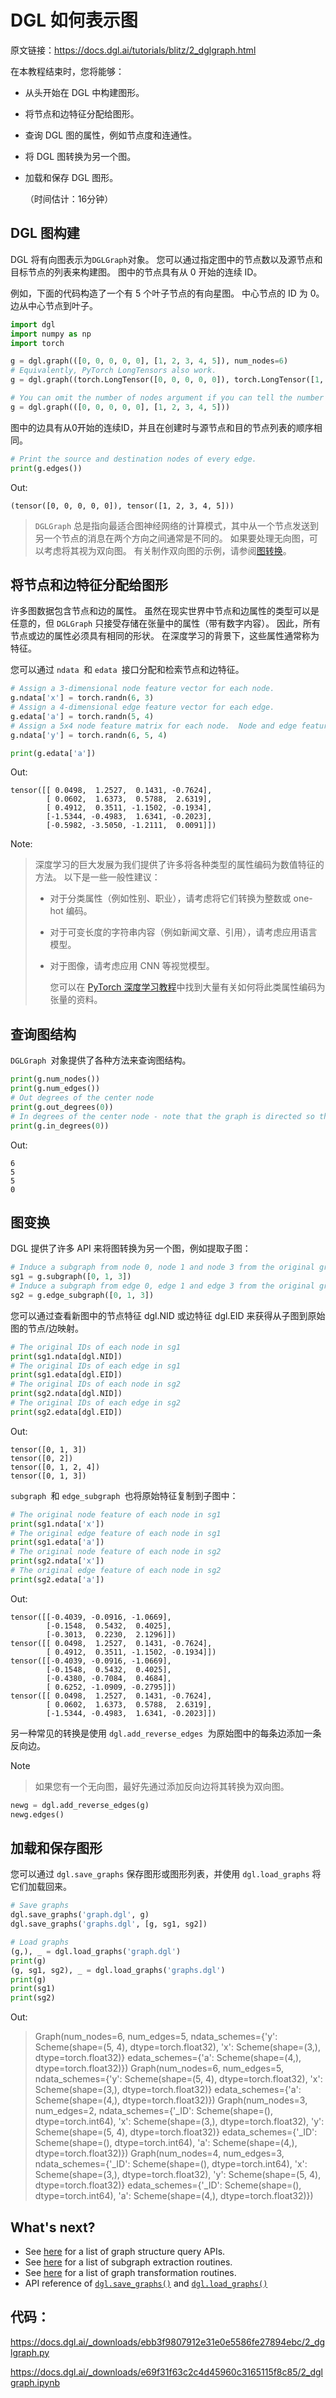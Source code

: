# DGL 如何表示图

原文链接：https://docs.dgl.ai/tutorials/blitz/2_dglgraph.html

在本教程结束时，您将能够：

+ 从头开始在 DGL 中构建图形。

+ 将节点和边特征分配给图形。

+ 查询 DGL 图的属性，例如节点度和连通性。

+ 将 DGL 图转换为另一个图。

+ 加载和保存 DGL 图形。

  

  （时间估计：16分钟）

## DGL 图构建

DGL 将有向图表示为`DGLGraph`对象。 您可以通过指定图中的节点数以及源节点和目标节点的列表来构建图。 图中的节点具有从 0 开始的连续 ID。

例如，下面的代码构造了一个有 5 个叶子节点的有向星图。 中心节点的 ID 为 0。边从中心节点到叶子。

```python
import dgl
import numpy as np
import torch

g = dgl.graph(([0, 0, 0, 0, 0], [1, 2, 3, 4, 5]), num_nodes=6)
# Equivalently, PyTorch LongTensors also work.
g = dgl.graph((torch.LongTensor([0, 0, 0, 0, 0]), torch.LongTensor([1, 2, 3, 4, 5])), num_nodes=6)

# You can omit the number of nodes argument if you can tell the number of nodes from the edge list alone.
g = dgl.graph(([0, 0, 0, 0, 0], [1, 2, 3, 4, 5]))
```

图中的边具有从0开始的连续ID，并且在创建时与源节点和目的节点列表的顺序相同。

```python
# Print the source and destination nodes of every edge.
print(g.edges())
```

Out:

```
(tensor([0, 0, 0, 0, 0]), tensor([1, 2, 3, 4, 5]))
```

> `DGLGraph` 总是指向最适合图神经网络的计算模式，其中从一个节点发送到另一个节点的消息在两个方向之间通常是不同的。 如果要处理无向图，可以考虑将其视为双向图。 有关制作双向图的示例，请参阅[图转换](https://docs.dgl.ai/tutorials/blitz/2_dglgraph.html#graph-transformations)。

## 将节点和边特征分配给图形

许多图数据包含节点和边的属性。 虽然在现实世界中节点和边属性的类型可以是任意的，但 `DGLGraph` 只接受存储在张量中的属性（带有数字内容）。 因此，所有节点或边的属性必须具有相同的形状。 在深度学习的背景下，这些属性通常称为特征。

您可以通过 `ndata `和 `edata `接口分配和检索节点和边特征。

```python
# Assign a 3-dimensional node feature vector for each node.
g.ndata['x'] = torch.randn(6, 3)
# Assign a 4-dimensional edge feature vector for each edge.
g.edata['a'] = torch.randn(5, 4)
# Assign a 5x4 node feature matrix for each node.  Node and edge features in DGL can be multi-dimensional.
g.ndata['y'] = torch.randn(6, 5, 4)

print(g.edata['a'])
```

Out:

```
tensor([[ 0.0498,  1.2527,  0.1431, -0.7624],
        [ 0.0602,  1.6373,  0.5788,  2.6319],
        [ 0.4912,  0.3511, -1.1502, -0.1934],
        [-1.5344, -0.4983,  1.6341, -0.2023],
        [-0.5982, -3.5050, -1.2111,  0.0091]])
```

Note:

> 深度学习的巨大发展为我们提供了许多将各种类型的属性编码为数值特征的方法。 以下是一些一般性建议：
>
> + 对于分类属性（例如性别、职业），请考虑将它们转换为整数或 one-hot 编码。
>
> + 对于可变长度的字符串内容（例如新闻文章、引用），请考虑应用语言模型。
>
> + 对于图像，请考虑应用 CNN 等视觉模型。
>
>   您可以在 [PyTorch 深度学习教程](https://pytorch.org/tutorials/)中找到大量有关如何将此类属性编码为张量的资料。

## 查询图结构

`DGLGraph `对象提供了各种方法来查询图结构。

```python
print(g.num_nodes())
print(g.num_edges())
# Out degrees of the center node
print(g.out_degrees(0))
# In degrees of the center node - note that the graph is directed so the in degree should be 0.
print(g.in_degrees(0))
```

Out:

```
6
5
5
0
```

## 图变换

DGL 提供了许多 API 来将图转换为另一个图，例如提取子图：

```python
# Induce a subgraph from node 0, node 1 and node 3 from the original graph.
sg1 = g.subgraph([0, 1, 3])
# Induce a subgraph from edge 0, edge 1 and edge 3 from the original graph.
sg2 = g.edge_subgraph([0, 1, 3])
```

您可以通过查看新图中的节点特征 dgl.NID 或边特征 dgl.EID 来获得从子图到原始图的节点/边映射。

```python
# The original IDs of each node in sg1
print(sg1.ndata[dgl.NID])
# The original IDs of each edge in sg1
print(sg1.edata[dgl.EID])
# The original IDs of each node in sg2
print(sg2.ndata[dgl.NID])
# The original IDs of each edge in sg2
print(sg2.edata[dgl.EID])
```

Out:

```
tensor([0, 1, 3])
tensor([0, 2])
tensor([0, 1, 2, 4])
tensor([0, 1, 3])
```

`subgraph `和 `edge_subgraph `也将原始特征复制到子图中：

```python
# The original node feature of each node in sg1
print(sg1.ndata['x'])
# The original edge feature of each node in sg1
print(sg1.edata['a'])
# The original node feature of each node in sg2
print(sg2.ndata['x'])
# The original edge feature of each node in sg2
print(sg2.edata['a'])
```

Out:

```
tensor([[-0.4039, -0.0916, -1.0669],
        [-0.1548,  0.5432,  0.4025],
        [-0.3013,  0.2230,  2.1296]])
tensor([[ 0.0498,  1.2527,  0.1431, -0.7624],
        [ 0.4912,  0.3511, -1.1502, -0.1934]])
tensor([[-0.4039, -0.0916, -1.0669],
        [-0.1548,  0.5432,  0.4025],
        [-0.4380, -0.7084,  0.4684],
        [ 0.6252, -1.0909, -0.2795]])
tensor([[ 0.0498,  1.2527,  0.1431, -0.7624],
        [ 0.0602,  1.6373,  0.5788,  2.6319],
        [-1.5344, -0.4983,  1.6341, -0.2023]])
```

另一种常见的转换是使用 `dgl.add_reverse_edges `为原始图中的每条边添加一条反向边。

Note

> 如果您有一个无向图，最好先通过添加反向边将其转换为双向图。

```python
newg = dgl.add_reverse_edges(g)
newg.edges()
```

## 加载和保存图形

您可以通过 `dgl.save_graphs` 保存图形或图形列表，并使用 `dgl.load_graphs` 将它们加载回来。

```python
# Save graphs
dgl.save_graphs('graph.dgl', g)
dgl.save_graphs('graphs.dgl', [g, sg1, sg2])

# Load graphs
(g,), _ = dgl.load_graphs('graph.dgl')
print(g)
(g, sg1, sg2), _ = dgl.load_graphs('graphs.dgl')
print(g)
print(sg1)
print(sg2)
```

Out:

> Graph(num_nodes=6, num_edges=5,
>       ndata_schemes={'y': Scheme(shape=(5, 4), dtype=torch.float32), 'x': Scheme(shape=(3,), dtype=torch.float32)}
>       edata_schemes={'a': Scheme(shape=(4,), dtype=torch.float32)})
> Graph(num_nodes=6, num_edges=5,
>       ndata_schemes={'y': Scheme(shape=(5, 4), dtype=torch.float32), 'x': Scheme(shape=(3,), dtype=torch.float32)}
>       edata_schemes={'a': Scheme(shape=(4,), dtype=torch.float32)})
> Graph(num_nodes=3, num_edges=2,
>       ndata_schemes={'_ID': Scheme(shape=(), dtype=torch.int64), 'x': Scheme(shape=(3,), dtype=torch.float32), 'y': Scheme(shape=(5, 4), dtype=torch.float32)}
>       edata_schemes={'_ID': Scheme(shape=(), dtype=torch.int64), 'a': Scheme(shape=(4,), dtype=torch.float32)})
> Graph(num_nodes=4, num_edges=3,
>       ndata_schemes={'_ID': Scheme(shape=(), dtype=torch.int64), 'x': Scheme(shape=(3,), dtype=torch.float32), 'y': Scheme(shape=(5, 4), dtype=torch.float32)}
>       edata_schemes={'_ID': Scheme(shape=(), dtype=torch.int64), 'a': Scheme(shape=(4,), dtype=torch.float32)})

## What's next?

- See [here](https://docs.dgl.ai/api/python/dgl.DGLGraph.html#apigraph-querying-graph-structure) for a list of graph structure query APIs.
- See [here](https://docs.dgl.ai/api/python/dgl.html#api-subgraph-extraction) for a list of subgraph extraction routines.
- See [here](https://docs.dgl.ai/api/python/dgl.html#api-transform) for a list of graph transformation routines.
- API reference of [`dgl.save_graphs()`](https://docs.dgl.ai/generated/dgl.save_graphs.html#dgl.save_graphs) and [`dgl.load_graphs()`](https://docs.dgl.ai/generated/dgl.load_graphs.html#dgl.load_graphs)

## 代码：

https://docs.dgl.ai/_downloads/ebb3f9807912e31e0e5586fe27894ebc/2_dglgraph.py

https://docs.dgl.ai/_downloads/e69f31f63c2c4d45960c3165115f8c85/2_dglgraph.ipynb

